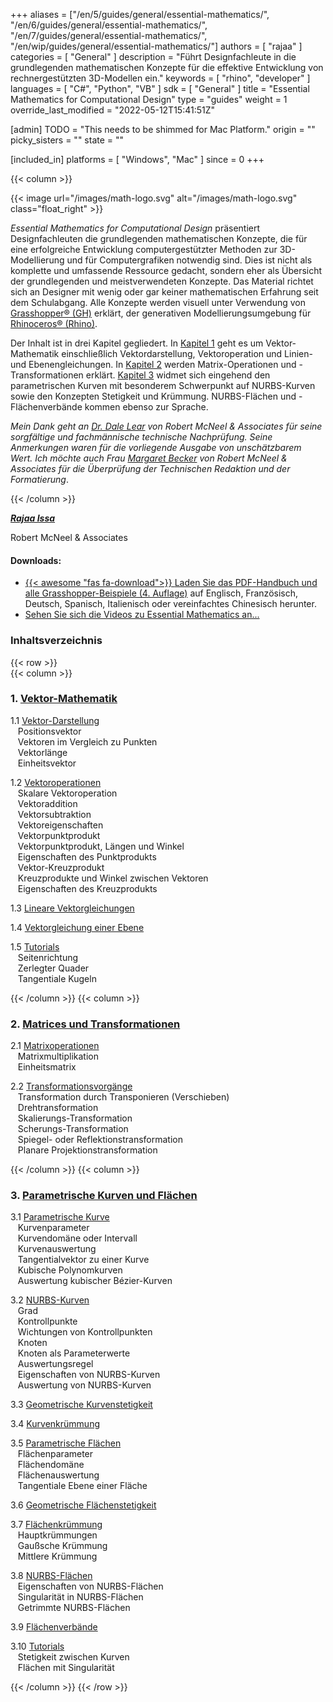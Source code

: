 +++
aliases = ["/en/5/guides/general/essential-mathematics/", "/en/6/guides/general/essential-mathematics/", "/en/7/guides/general/essential-mathematics/", "/en/wip/guides/general/essential-mathematics/"]
authors = [ "rajaa" ]
categories = [ "General" ]
description = "Führt Designfachleute in die grundlegenden mathematischen Konzepte für die effektive Entwicklung von rechnergestützten 3D-Modellen ein."
keywords = [ "rhino", "developer" ]
languages = [ "C#", "Python", "VB" ]
sdk = [ "General" ]
title = "Essential Mathematics for Computational Design"
type = "guides"
weight = 1
override_last_modified = "2022-05-12T15:41:51Z"

[admin]
TODO = "This needs to be shimmed for Mac Platform."
origin = ""
picky_sisters = ""
state = ""

[included_in]
platforms = [ "Windows", "Mac" ]
since = 0
+++

<div class="row">
<div class="col-12" markdown="1">   


</div>
{{< column >}}  

{{< image url="/images/math-logo.svg" alt="/images/math-logo.svg" class="float_right" >}}

*Essential Mathematics for Computational Design* präsentiert Designfachleuten die grundlegenden mathematischen Konzepte, die für eine erfolgreiche Entwicklung computergestützter Methoden zur 3D-Modellierung und für Computergrafiken notwendig sind. Dies ist nicht als komplette und umfassende Ressource gedacht, sondern eher als Übersicht der grundlegenden und meistverwendeten Konzepte. Das Material richtet sich an Designer mit wenig oder gar keiner mathematischen Erfahrung seit dem Schulabgang. Alle Konzepte werden visuell unter Verwendung von [Grasshopper® (GH)](https://www.grasshopper3d.com) erklärt, der generativen Modellierungsumgebung für [Rhinoceros® (Rhino)](https://www.rhino3d.com).  

Der Inhalt ist in drei Kapitel gegliedert. In [Kapitel 1](/guides/general/essential-mathematics/vector-mathematics/) geht es um Vektor-Mathematik einschließlich Vektordarstellung, Vektoroperation und Linien- und Ebenengleichungen. In [Kapitel 2](/guides/general/essential-mathematics/matrices-transformations/) werden Matrix-Operationen und -Transformationen erklärt. [Kapitel 3](/guides/general/essential-mathematics/parametric-curves-surfaces/) widmet sich eingehend den parametrischen Kurven mit besonderem Schwerpunkt auf NURBS-Kurven sowie den Konzepten Stetigkeit und Krümmung.  NURBS-Flächen und -Flächenverbände kommen ebenso zur Sprache.

*Mein Dank geht an [Dr. Dale Lear](https://discourse.mcneel.com/u/dalelear/activity) von Robert McNeel & Associates für seine sorgfältige und fachmännische technische Nachprüfung. Seine Anmerkungen waren für die vorliegende Ausgabe von unschätzbarem Wert. Ich möchte auch Frau [Margaret Becker](https://discourse.mcneel.com/u/margaret/activity) von Robert McNeel & Associates für die Überprüfung der Technischen Redaktion und der Formatierung*.

{{< /column >}}  
</div>  

<div class="row">  
<div class="col-md-12" markdown="1">  

***[Rajaa Issa](https://discourse.mcneel.com/u/rajaa/activity)***

Robert McNeel & Associates

#### Downloads:
* [{{< awesome "fas fa-download">}} ](https://www.rhino3d.com/download/rhino/6/essentialmathematics) [Laden Sie das PDF-Handbuch und alle Grasshopper-Beispiele (4. Auflage)](https://www.rhino3d.com/download/rhino/6/essentialmathematics/) auf Englisch, Französisch, Deutsch, Spanisch, Italienisch oder vereinfachtes Chinesisch herunter.
* <a href="https://www.youtube.com/playlist?list=PLWIvZT_UEpWW6Kgq8mxOgliGBFHhrI4mK"><span class="glyphicon glyphicon-play"></span></a> [Sehen Sie sich die Videos zu Essential Mathematics an... ](https://www.youtube.com/playlist?list=PLWIvZT_UEpWW6Kgq8mxOgliGBFHhrI4mK)

### Inhaltsverzeichnis  

</div>  
</div>  

{{< row >}}  
{{< column >}}  

### 1. [Vektor-Mathematik](/guides/general/essential-mathematics/vector-mathematics/)

   1.1 [Vektor-Darstellung](/guides/general/essential-mathematics/vector-mathematics/#11-vector-representation)  
&nbsp;&nbsp; Positionsvektor   
&nbsp;&nbsp; Vektoren im Vergleich zu Punkten   
&nbsp;&nbsp; Vektorlänge   
&nbsp;&nbsp; Einheitsvektor    

   1.2 [Vektoroperationen](/guides/general/essential-mathematics/vector-mathematics/#12-vector-operations)  
&nbsp;&nbsp; Skalare Vektoroperation   
&nbsp;&nbsp; Vektoraddition    
&nbsp;&nbsp; Vektorsubtraktion   
&nbsp;&nbsp; Vektoreigenschaften  
&nbsp;&nbsp; Vektorpunktprodukt   
&nbsp;&nbsp; Vektorpunktprodukt, Längen und Winkel    
&nbsp;&nbsp; Eigenschaften des Punktprodukts    
&nbsp;&nbsp; Vektor-Kreuzprodukt   
&nbsp;&nbsp; Kreuzprodukte und Winkel zwischen Vektoren    
&nbsp;&nbsp; Eigenschaften des Kreuzprodukts   

   1.3 [Lineare Vektorgleichungen](/guides/general/essential-mathematics/vector-mathematics/#13-vector-equation-of-line)  

   1.4 [Vektorgleichung einer Ebene](/guides/general/essential-mathematics/vector-mathematics/#14-vector-equation-of-a-plane)  

   1.5 [Tutorials](/guides/general/essential-mathematics/vector-mathematics/#15-tutorials)   
&nbsp;&nbsp; Seitenrichtung  
&nbsp;&nbsp; Zerlegter Quader  
&nbsp;&nbsp; Tangentiale Kugeln  

{{< /column >}}
{{< column >}} 

### 2. [Matrices und Transformationen](/guides/general/essential-mathematics/matrices-transformations/)
   2.1 [Matrixoperationen](/guides/general/essential-mathematics/matrices-transformations/#21-matrix-operations)  
&nbsp;&nbsp; Matrixmultiplikation  
&nbsp;&nbsp; Einheitsmatrix  

   2.2 [Transformationsvorgänge](/guides/general/essential-mathematics/matrices-transformations/#22-transformation-operations)  
&nbsp;&nbsp; Transformation durch Transponieren (Verschieben)   
&nbsp;&nbsp; Drehtransformation  
&nbsp;&nbsp; Skalierungs-Transformation  
&nbsp;&nbsp; Scherungs-Transformation  
&nbsp;&nbsp; Spiegel- oder Reflektionstransformation  
&nbsp;&nbsp; Planare Projektionstransformation  

{{< /column >}}
{{< column >}} 


### 3. [Parametrische Kurven und Flächen](/guides/general/essential-mathematics/parametric-curves-surfaces/)

   3.1 [Parametrische Kurve](/guides/general/essential-mathematics/parametric-curves-surfaces/#31-parametric-curves)  
&nbsp;&nbsp; Kurvenparameter  
&nbsp;&nbsp; Kurvendomäne oder Intervall  
&nbsp;&nbsp; Kurvenauswertung  
&nbsp;&nbsp; Tangentialvektor zu einer Kurve  
&nbsp;&nbsp; Kubische Polynomkurven  
&nbsp;&nbsp; Auswertung kubischer Bézier-Kurven  

   3.2 [NURBS-Kurven](/guides/general/essential-mathematics/parametric-curves-surfaces/#32-nurbs-curves)  
&nbsp;&nbsp; Grad  
&nbsp;&nbsp; Kontrollpunkte  
&nbsp;&nbsp; Wichtungen von Kontrollpunkten  
&nbsp;&nbsp; Knoten  
&nbsp;&nbsp; Knoten als Parameterwerte  
&nbsp;&nbsp; Auswertungsregel  
&nbsp;&nbsp; Eigenschaften von NURBS-Kurven  
&nbsp;&nbsp; Auswertung von NURBS-Kurven  

   3.3 [Geometrische Kurvenstetigkeit](/guides/general/essential-mathematics/parametric-curves-surfaces/#33-curve-geometric-continuity)   

   3.4 [Kurvenkrümmung](/guides/general/essential-mathematics/parametric-curves-surfaces/#34-curve-curvature)   

   3.5 [Parametrische Flächen](/guides/general/essential-mathematics/parametric-curves-surfaces/#35-parametric-surfaces)   
&nbsp;&nbsp; Flächenparameter  
&nbsp;&nbsp; Flächendomäne   
&nbsp;&nbsp; Flächenauswertung  
&nbsp;&nbsp; Tangentiale Ebene einer Fläche  

   3.6 [Geometrische Flächenstetigkeit](/guides/general/essential-mathematics/parametric-curves-surfaces/#36-surface-geometric-continuity)     

   3.7 [Flächenkrümmung](/guides/general/essential-mathematics/parametric-curves-surfaces/#37-surface-curvature)     
&nbsp;&nbsp; Hauptkrümmungen  
&nbsp;&nbsp; Gaußsche Krümmung  
&nbsp;&nbsp; Mittlere Krümmung  

   3.8 [NURBS-Flächen](/guides/general/essential-mathematics/parametric-curves-surfaces/#38-nurbs-surfaces)     
&nbsp;&nbsp; Eigenschaften von NURBS-Flächen  
&nbsp;&nbsp; Singularität in NURBS-Flächen  
&nbsp;&nbsp; Getrimmte NURBS-Flächen  

   3.9 [Flächenverbände](/guides/general/essential-mathematics/parametric-curves-surfaces/#39-polysurfaces)     

   3.10 [Tutorials](/guides/general/essential-mathematics/parametric-curves-surfaces/#310-tutorials)     
&nbsp;&nbsp; Stetigkeit zwischen Kurven  
&nbsp;&nbsp; Flächen mit Singularität  

{{< /column >}}
{{< /row >}}
